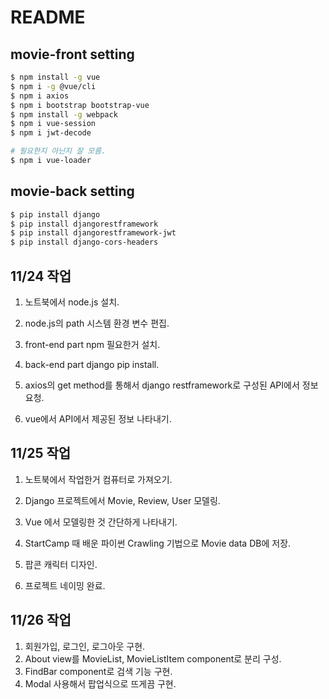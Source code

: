 # README

## movie-front setting

```bash
$ npm install -g vue
$ npm i -g @vue/cli
$ npm i axios
$ npm i bootstrap bootstrap-vue
$ npm install -g webpack
$ npm i vue-session
$ npm i jwt-decode

# 필요한지 아닌지 잘 모름.
$ npm i vue-loader
```

## movie-back setting

```bash
$ pip install django
$ pip install djangorestframework
$ pip install djangorestframework-jwt
$ pip install django-cors-headers
```

## 11/24 작업

1. 노트북에서 node.js 설치.

2. node.js의 path 시스템 환경 변수 편집.

3. front-end part npm 필요한거 설치.

4. back-end part django pip install.

5. axios의 get method를 통해서 django restframework로 구성된 API에서 정보 요청.

6. vue에서 API에서 제공된 정보 나타내기.

   

## 11/25 작업

1. 노트북에서 작업한거 컴퓨터로 가져오기.

2. Django 프로젝트에서 Movie, Review, User 모델링.

3. Vue 에서 모델링한 것 간단하게 나타내기.

4. StartCamp 때 배운 파이썬 Crawling 기법으로 Movie data DB에 저장.

5. 팝콘 캐릭터 디자인.

6. 프로젝트 네이밍 완료.

   

## 11/26 작업

1. 회원가입, 로그인, 로그아웃 구현.
2. About view를 MovieList, MovieListItem component로 분리 구성.
3. FindBar component로 검색 기능 구현.
4. Modal 사용해서 팝업식으로 뜨게끔 구현.





